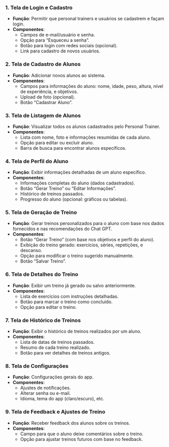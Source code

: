 ### 1. **Tela de Login e Cadastro**

- **Função**: Permitir que personal trainers e usuários se cadastrem e façam login.
- **Componentes**:
    - Campos de e-mail/usuário e senha.
    - Opção para “Esqueceu a senha”.
    - Botão para login com redes sociais (opcional).
    - Link para cadastro de novos usuários.

### 2. **Tela de Cadastro de Alunos**

- **Função**: Adicionar novos alunos ao sistema.
- **Componentes**:
    - Campos para informações do aluno: nome, idade, peso, altura, nível de experiência, e objetivos.
    - Upload de foto (opcional).
    - Botão “Cadastrar Aluno”.

### 3. **Tela de Listagem de Alunos**

- **Função**: Visualizar todos os alunos cadastrados pelo Personal Trainer.
- **Componentes**:
    - Lista com nome, foto e informações resumidas de cada aluno.
    - Opção para editar ou excluir aluno.
    - Barra de busca para encontrar alunos específicos.

### 4. **Tela de Perfil do Aluno**

- **Função**: Exibir informações detalhadas de um aluno específico.
- **Componentes**:
    - Informações completas do aluno (dados cadastrados).
    - Botão “Gerar Treino” ou “Editar Informações”.
    - Histórico de treinos passados.
    - Progresso do aluno (opcional: gráficos ou tabelas).

### 5. **Tela de Geração de Treino**

- **Função**: Gerar treinos personalizados para o aluno com base nos dados fornecidos e nas recomendações do Chat GPT.
- **Componentes**:
    - Botão “Gerar Treino” (com base nos objetivos e perfil do aluno).
    - Exibição do treino gerado: exercícios, séries, repetições, e descanso.
    - Opção para modificar o treino sugerido manualmente.
    - Botão “Salvar Treino”.

### 6. **Tela de Detalhes do Treino**

- **Função**: Exibir um treino já gerado ou salvo anteriormente.
- **Componentes**:
    - Lista de exercícios com instruções detalhadas.
    - Botão para marcar o treino como concluído.
    - Opção para editar o treino.

### 7. **Tela de Histórico de Treinos**

- **Função**: Exibir o histórico de treinos realizados por um aluno.
- **Componentes**:
    - Lista de datas de treinos passados.
    - Resumo de cada treino realizado.
    - Botão para ver detalhes de treinos antigos.

### 8. **Tela de Configurações**

- **Função**: Configurações gerais do app.
- **Componentes**:
    - Ajustes de notificações.
    - Alterar senha ou e-mail.
    - Idioma, tema do app (claro/escuro), etc.

### 9. **Tela de Feedback e Ajustes de Treino**

- **Função**: Receber feedback dos alunos sobre os treinos.
- **Componentes**:
    - Campo para que o aluno deixe comentários sobre o treino.
    - Opção para ajustar treinos futuros com base no feedback.